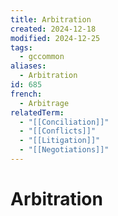 ```yaml
---
title: Arbitration
created: 2024-12-18
modified: 2024-12-25
tags:
  - gccommon
aliases:
  - Arbitration
id: 685
french:
  - Arbitrage
relatedTerm:
  - "[[Conciliation]]"
  - "[[Conflicts]]"
  - "[[Litigation]]"
  - "[[Negotiations]]"
---
```

# Arbitration

